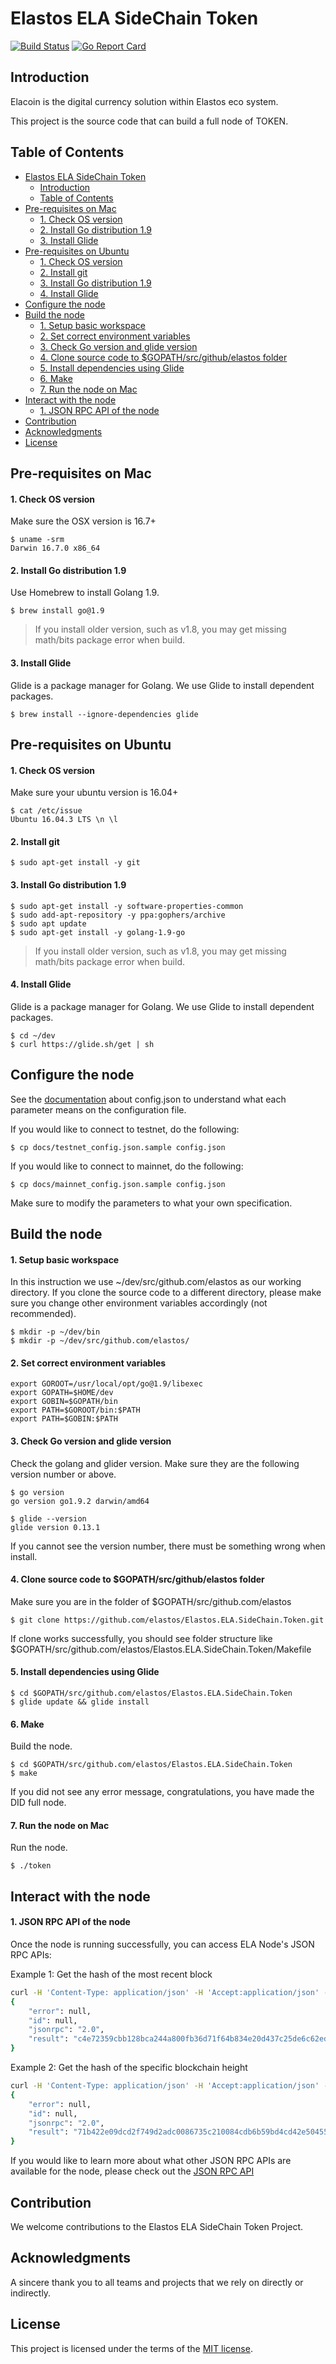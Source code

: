 Elastos ELA SideChain Token
===========
[![Build Status](https://travis-ci.com/elastos/Elastos.ELA.SideChain.Token.svg?branch=master)](https://travis-ci.com/elastos/Elastos.ELA.SideChain.Token) [![Go Report Card](https://goreportcard.com/badge/github.com/elastos/Elastos.ELA.SideChain.Token)](https://goreportcard.com/report/github.com/elastos/Elastos.ELA.SideChain.Token)

## Introduction

Elacoin is the digital currency solution within Elastos eco system.

This project is the source code that can build a full node of TOKEN.


## Table of Contents
- [Elastos ELA SideChain Token](#elastos-ela-sidechain-token)
    - [Introduction](#introduction)
    - [Table of Contents](#table-of-contents)
- [Pre-requisites on Mac](#pre-requisites-on-mac)
    - [1. Check OS version](#1-check-os-version)
    - [2. Install Go distribution 1.9](#2-install-go-distribution-19)
    - [3. Install Glide](#3-install-glide)
- [Pre-requisites on Ubuntu](#pre-requisites-on-ubuntu)
    - [1. Check OS version](#1-check-os-version-1)
    - [2. Install git](#2-install-git)
    - [3. Install Go distribution 1.9](#3-install-go-distribution-19)
    - [4. Install Glide](#4-install-glide)
- [Configure the node](#configure-the-node)
- [Build the node](#build-the-node)
    - [1. Setup basic workspace](#1-setup-basic-workspace)
    - [2. Set correct environment variables](#2-set-correct-environment-variables)
    - [3. Check Go version and glide version](#3-check-go-version-and-glide-version)
    - [4. Clone source code to $GOPATH/src/github/elastos folder](#4-clone-source-code-to-gopathsrcgithubelastos-folder)
    - [5. Install dependencies using Glide](#5-install-dependencies-using-glide)
    - [6. Make](#6-make)
    - [7. Run the node on Mac](#7-run-the-node-on-mac)
- [Interact with the node](#interact-with-the-node)
    - [1. JSON RPC API of the node](#1-json-rpc-api-of-the-node)
- [Contribution](#contribution)
- [Acknowledgments](#acknowledgments)
- [License](#license)

## Pre-requisites on Mac

#### 1. Check OS version

Make sure the OSX version is 16.7+

```shell
$ uname -srm
Darwin 16.7.0 x86_64
```

#### 2. Install Go distribution 1.9

Use Homebrew to install Golang 1.9.

```shell
$ brew install go@1.9
```

> If you install older version, such as v1.8, you may get missing math/bits package error when build.

#### 3. Install Glide

Glide is a package manager for Golang. We use Glide to install dependent packages.

```shell
$ brew install --ignore-dependencies glide
```

## Pre-requisites on Ubuntu

#### 1. Check OS version

Make sure your ubuntu version is 16.04+

```shell
$ cat /etc/issue
Ubuntu 16.04.3 LTS \n \l
```

#### 2. Install git

```shell
$ sudo apt-get install -y git
```

#### 3. Install Go distribution 1.9

```shell
$ sudo apt-get install -y software-properties-common
$ sudo add-apt-repository -y ppa:gophers/archive
$ sudo apt update
$ sudo apt-get install -y golang-1.9-go
```

> If you install older version, such as v1.8, you may get missing math/bits package error when build.

#### 4. Install Glide

Glide is a package manager for Golang. We use Glide to install dependent packages.

```shell
$ cd ~/dev
$ curl https://glide.sh/get | sh
```

## Configure the node

See the [documentation](./docs/config.json.md) about config.json to understand what each parameter means on the configuration file.

If you would like to connect to testnet, do the following:
```shell
$ cp docs/testnet_config.json.sample config.json
```

If you would like to connect to mainnet, do the following:
```shell
$ cp docs/mainnet_config.json.sample config.json
```

Make sure to modify the parameters to what your own specification. 

## Build the node

#### 1. Setup basic workspace
In this instruction we use ~/dev/src/github.com/elastos as our working directory. If you clone the source code to a different directory, please make sure you change other environment variables accordingly (not recommended). 

```shell
$ mkdir -p ~/dev/bin
$ mkdir -p ~/dev/src/github.com/elastos/
```

#### 2. Set correct environment variables

```shell
export GOROOT=/usr/local/opt/go@1.9/libexec
export GOPATH=$HOME/dev
export GOBIN=$GOPATH/bin
export PATH=$GOROOT/bin:$PATH
export PATH=$GOBIN:$PATH
```

#### 3. Check Go version and glide version

Check the golang and glider version. Make sure they are the following version number or above.

```shell
$ go version
go version go1.9.2 darwin/amd64

$ glide --version
glide version 0.13.1
```

If you cannot see the version number, there must be something wrong when install.

#### 4. Clone source code to $GOPATH/src/github/elastos folder
Make sure you are in the folder of $GOPATH/src/github.com/elastos
```shell
$ git clone https://github.com/elastos/Elastos.ELA.SideChain.Token.git
```

If clone works successfully, you should see folder structure like $GOPATH/src/github.com/elastos/Elastos.ELA.SideChain.Token/Makefile

#### 5. Install dependencies using Glide

```shell
$ cd $GOPATH/src/github.com/elastos/Elastos.ELA.SideChain.Token
$ glide update && glide install
``` 

#### 6. Make

Build the node.
```shell
$ cd $GOPATH/src/github.com/elastos/Elastos.ELA.SideChain.Token
$ make
```

If you did not see any error message, congratulations, you have made the DID full node.

#### 7. Run the node on Mac

Run the node.
```shell
$ ./token
```

## Interact with the node

#### 1. JSON RPC API of the node

Once the node is running successfully, you can access ELA Node's JSON RPC APIs:

Example 1: Get the hash of the most recent block
```bash
curl -H 'Content-Type: application/json' -H 'Accept:application/json' --data '{"method":"getbestblockhash"}' http://localhost:20606
{
    "error": null,
    "id": null,
    "jsonrpc": "2.0",
    "result": "c4e72359cbb128bca244a800fb36d71f64b834e20d437c25de6c62edc46196c7"
}
```

Example 2: Get the hash of the specific blockchain height
```bash
curl -H 'Content-Type: application/json' -H 'Accept:application/json' --data '{"method":"getblockhash","params":{"height":1}}' http://localhost:20606
{
    "error": null,
    "id": null,
    "jsonrpc": "2.0",
    "result": "71b422e09dcd2f749d2adc0086735c210084cdb6b59bd4cd42e50455d024a662"
}
```

If you would like to learn more about what other JSON RPC APIs are available for the node, please check out the [JSON RPC API](docs/jsonrpc_apis.md)

## Contribution

We welcome contributions to the Elastos ELA SideChain Token Project.

## Acknowledgments

A sincere thank you to all teams and projects that we rely on directly or indirectly.

## License 

This project is licensed under the terms of the [MIT license](https://github.com/elastos/Elastos.ELA.SideChain.Token/blob/master/LICENSE).
